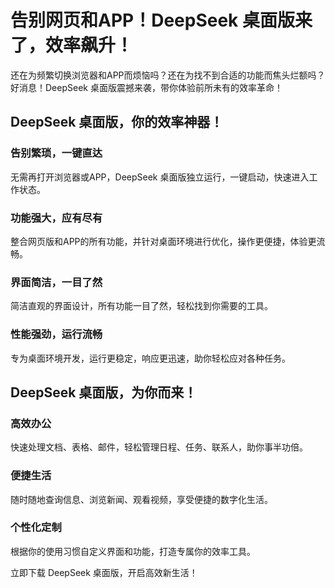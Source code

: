 # 告别网页和APP！DeepSeek 桌面版来了，效率飙升！

还在为频繁切换浏览器和APP而烦恼吗？还在为找不到合适的功能而焦头烂额吗？好消息！DeepSeek 桌面版震撼来袭，带你体验前所未有的效率革命！

## DeepSeek 桌面版，你的效率神器！

### 告别繁琐，一键直达
无需再打开浏览器或APP，DeepSeek 桌面版独立运行，一键启动，快速进入工作状态。

### 功能强大，应有尽有
整合网页版和APP的所有功能，并针对桌面环境进行优化，操作更便捷，体验更流畅。

### 界面简洁，一目了然
简洁直观的界面设计，所有功能一目了然，轻松找到你需要的工具。

### 性能强劲，运行流畅
专为桌面环境开发，运行更稳定，响应更迅速，助你轻松应对各种任务。

## DeepSeek 桌面版，为你而来！

### 高效办公
快速处理文档、表格、邮件，轻松管理日程、任务、联系人，助你事半功倍。

### 便捷生活
随时随地查询信息、浏览新闻、观看视频，享受便捷的数字化生活。

### 个性化定制
根据你的使用习惯自定义界面和功能，打造专属你的效率工具。

立即下载 DeepSeek 桌面版，开启高效新生活！


